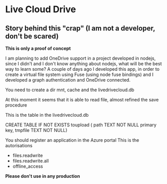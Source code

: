 # Live Cloud Drive
## Story behind this "crap" (I am not a developer, don't be scared)

**This is only a proof of concept**

I am planning to add OneDrive support in a project developed in nodejs, since I didn't and I don't know anything about nodejs, what will be the best way to learn some?
A couple of days ago I developed this app, in order to create a virtual file system using Fuse (using node fuse bindings) and I developed a graph authentication and OneDrive connected.


You need to create a dir mnt, cache and the livedrivecloud.db

At this moment it seems that it is able to read file, almost refined the save procedure

This is the table in the livedrivecloud.db

CREATE TABLE IF NOT EXISTS toupload ( path TEXT NOT NULL primary key, tmpfile TEXT NOT NULL)

You should register an application in the Azure portal
This is the autorisations

- files.readwrite
- files.readwrite.all
- offline_access


**Please don't use in any production**

